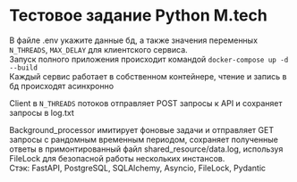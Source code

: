 # Тестовое задание Python M.tech


В файле .env укажите данные бд, а также значения переменных ```N_THREADS```, ```MAX_DELAY``` для клиентского сервиса.  
Запуск полного приложения происходит командой  ```docker-compose up -d --build```  
Каждый сервис работает в собственном контейнере, чтение и запись в бд происходят асинхронно

Client в ```N_THREADS``` потоков отправляет POST запросы к API и сохраняет запросы в log.txt 

Background_processor имитирует фоновые задачи и отправляет GET запросы с рандомным временным периодом, сохраняет полученные ответы в примонтированный файл shared_resource/data.log,
используя FileLock для безопасной работы нескольких инстансов.  
Стэк: FastAPI, PostgreSQL, SQLAlchemy, Asyncio, FileLock, Pydantic
